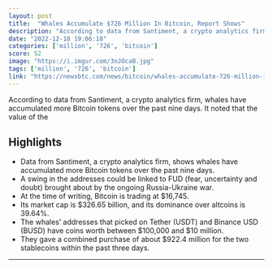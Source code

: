 ```yaml
---
layout: post
title:  "Whales Accumulate $726 Million In Bitcoin, Report Shows"
description: "According to data from Santiment, a crypto analytics firm, whales have accumulated more Bitcoin tokens over the past nine days. It noted that the value of the"
date: "2022-12-18 19:06:18"
categories: ['million', '726', 'bitcoin']
score: 52
image: "https://i.imgur.com/3nJOcaB.jpg"
tags: ['million', '726', 'bitcoin']
link: "https://newsbtc.com/news/bitcoin/whales-accumulate-726-million-in-bitcoin-report-shows/"
---
```


According to data from Santiment, a crypto analytics firm, whales have accumulated more Bitcoin tokens over the past nine days. It noted that the value of the

## Highlights

- Data from Santiment, a crypto analytics firm, shows whales have accumulated more Bitcoin tokens over the past nine days.
- A swing in the addresses could be linked to FUD (fear, uncertainty and doubt) brought about by the ongoing Russia-Ukraine war.
- At the time of writing, Bitcoin is trading at $16,745.
- Its market cap is $326.65 billion, and its dominance over altcoins is 39.64%.
- The whales’ addresses that picked on Tether (USDT) and Binance USD (BUSD) have coins worth between $100,000 and $10 million.
- They gave a combined purchase of about $922.4 million for the two stablecoins within the past three days.

---
